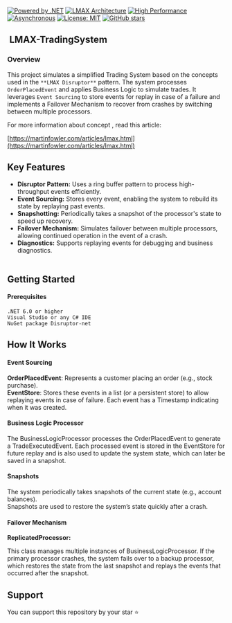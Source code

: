 [![Powered by .NET](https://img.shields.io/badge/Powered%20by-.NET-512BD4?style=flat&logo=dotnet)](https://dotnet.microsoft.com/)
[![LMAX Architecture](https://img.shields.io/badge/Architecture-LMAX-blue?style=flat)](https://martinfowler.com/articles/lmax.html)
[![High Performance](https://img.shields.io/badge/High-Performance-orange?style=flat)](https://github.com/yourusername/yourrepo)
[![Asynchronous](https://img.shields.io/badge/Asynchronous-Programming-brightgreen?style=flat)](https://github.com/yourusername/yourrepo)
[![License: MIT](https://img.shields.io/badge/License-MIT-yellow.svg)](https://opensource.org/licenses/MIT)
[![GitHub stars](https://img.shields.io/github/stars/AkbarDizaji/LMAX-TradingSystem.svg?style=social&label=Star&maxAge=2592000)](https://github.com/AkbarDizaji/LMAX-TradingSystem/stargazers/)


##  LMAX-TradingSystem

###  Overview

  
This project simulates a simplified Trading System based on the concepts used in the `**LMAX Disruptor**` pattern. The system processes `OrderPlacedEvent` and applies Business Logic to simulate trades. It leverages `Event Sourcing` to store events for replay in case of a failure and implements a Failover Mechanism to recover from crashes by switching between multiple processors.

For more information about concept , read this article:

[https://martinfowler.com/articles/lmax.html](https://martinfowler.com/articles/lmax.html)  

## Key Features

*   **Disruptor Pattern:** Uses a ring buffer pattern to process high-throughput events efficiently.
*   **Event Sourcing:** Stores every event, enabling the system to rebuild its state by replaying past events.
*   **Snapshotting:** Periodically takes a snapshot of the processor's state to speed up recovery.
*   **Failover Mechanism:** Simulates failover between multiple processors, allowing continued operation in the event of a crash.
*   **Diagnostics:** Supports replaying events for debugging and business diagnostics.  
     
    
## Getting Started
    
 ####  Prerequisites

    
      
    .NET 6.0 or higher  
    Visual Studio or any C# IDE  
    NuGet package Disruptor-net
    

##  How It Works

####  Event Sourcing

  
**OrderPlacedEvent**: Represents a customer placing an order (e.g., stock purchase).  
**EventStore**: Stores these events in a list (or a persistent store) to allow replaying events in case of failure. Each event has a Timestamp indicating when it was created.

#### Business Logic Processor

  
The BusinessLogicProcessor processes the OrderPlacedEvent to generate a TradeExecutedEvent. Each processed event is stored in the EventStore for future replay and is also used to update the system state, which can later be saved in a snapshot.

#### Snapshots

  
The system periodically takes snapshots of the current state (e.g., account balances).  
Snapshots are used to restore the system’s state quickly after a crash.

#### Failover Mechanism

  
**ReplicatedProcessor:**

This class manages multiple instances of BusinessLogicProcessor. If the primary processor crashes, the system fails over to a backup processor, which restores the state from the last snapshot and replays the events that occurred after the snapshot.


## Support
You can support this repository by your star ⭐
